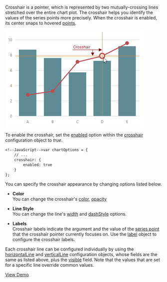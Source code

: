 Crosshair is a pointer, which is represented by two mutually-crossing lines stretched over the entire chart plot. The crosshair helps you identify the values of the series points more precisely. When the crosshair is enabled, its center snaps to hovered [points](/concepts/20%20Data%20Visualization/10%20Charts/10%20Chart%20Elements/020%20Series%20Points/10%20Series%20Points.md '/Documentation/Guide/Data_Visualization/Charts/Chart_Elements/#Series_Points').

![Crosshair](/images/ChartJS/Chart_Crosshair.png)

To enable the crosshair, set the [enabled](/api-reference/20%20Data%20Visualization%20Widgets/10%20dxChart/1%20Configuration/crosshair/enabled.md '/Documentation/ApiReference/Data_Visualization_Widgets/dxChart/Configuration/crosshair/#enabled') option within the [crosshair](/api-reference/20%20Data%20Visualization%20Widgets/10%20dxChart/1%20Configuration/crosshair '/Documentation/ApiReference/Data_Visualization_Widgets/dxChart/Configuration/crosshair/') configuration object to *true*.

	<!--JavaScript-->var chartOptions = {
        // ...
		crosshair: {
			enabled: true
		}
	};

You can specify the crosshair appearance by changing options listed below.

* **Color**		
You can change the crosshair's [color](/api-reference/20%20Data%20Visualization%20Widgets/10%20dxChart/1%20Configuration/crosshair/color.md '/Documentation/ApiReference/Data_Visualization_Widgets/dxChart/Configuration/crosshair/#color'), [opacity](/api-reference/20%20Data%20Visualization%20Widgets/10%20dxChart/1%20Configuration/crosshair/opacity.md '/Documentation/ApiReference/Data_Visualization_Widgets/dxChart/Configuration/crosshair/#opacity')

* **Line Style**		
You can change the line's [width](/api-reference/20%20Data%20Visualization%20Widgets/10%20dxChart/1%20Configuration/crosshair/width.md '/Documentation/ApiReference/Data_Visualization_Widgets/dxChart/Configuration/crosshair/#width') and [dashStyle](/api-reference/20%20Data%20Visualization%20Widgets/10%20dxChart/1%20Configuration/crosshair/dashStyle.md '/Documentation/ApiReference/Data_Visualization_Widgets/dxChart/Configuration/crosshair/#dashStyle') options.

* **Labels**		
Crosshair labels indicate the argument and the value of the [series point](/concepts/20%20Data%20Visualization/10%20Charts/10%20Chart%20Elements/020%20Series%20Points/10%20Series%20Points.md '/Documentation/Guide/Data_Visualization/Charts/Chart_Elements/#Series_Points') that the crosshair pointer currently focuses on. Use the [label](/api-reference/20%20Data%20Visualization%20Widgets/10%20dxChart/1%20Configuration/crosshair/label '/Documentation/ApiReference/Data_Visualization_Widgets/dxChart/Configuration/crosshair/label/') object to configure the crosshair labels.

Each crosshair line can be configured individually by using the [horizontalLine](/api-reference/20%20Data%20Visualization%20Widgets/10%20dxChart/1%20Configuration/crosshair/horizontalLine '/Documentation/ApiReference/Data_Visualization_Widgets/dxChart/Configuration/crosshair/horizontalLine/') and [verticalLine](/api-reference/20%20Data%20Visualization%20Widgets/10%20dxChart/1%20Configuration/crosshair/verticalLine '/Documentation/ApiReference/Data_Visualization_Widgets/dxChart/Configuration/crosshair/verticalLine/') configuration objects, whose fields are the same as listed above, plus the [visible](/api-reference/20%20Data%20Visualization%20Widgets/10%20dxChart/1%20Configuration/crosshair/horizontalLine/visible.md '/Documentation/ApiReference/Data_Visualization_Widgets/dxChart/Configuration/crosshair/horizontalLine/#visible') field. Note that the values that are set for a specific line override common values.

<a href="http://js.devexpress.com/Demos/WidgetsGallery/#demo/chartschartsadvancedfeaturescrosshair/" class="button orange small fix-width-155" style="margin-right: 20px;" target="_blank">View Demo</a>